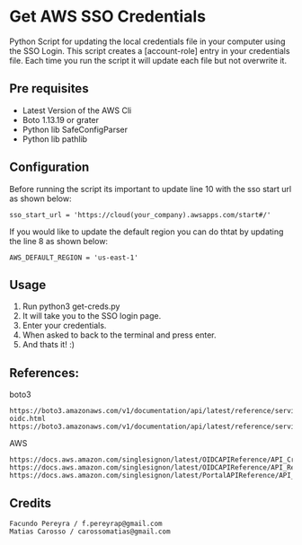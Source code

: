 # Get AWS SSO Credentials 

Python Script for updating the local credentials file in your computer using the SSO Login. This script creates a [account-role] entry in your credentials file. 
Each time you run the script it will update each file but not overwrite it. 

## Pre requisites

* Latest Version of the AWS Cli
* Boto 1.13.19 or grater
* Python lib SafeConfigParser
* Python lib pathlib

## Configuration

Before running the script its important to update line 10 with the sso start url as shown below:

    sso_start_url = 'https://cloud(your_company).awsapps.com/start#/'

If you would like to update the default region you can do thtat by updating the line 8 as shown below:

    AWS_DEFAULT_REGION = 'us-east-1'

## Usage

1. Run python3  get-creds.py
2. It will take you to the SSO login page. 
3. Enter your credentials.
4. When asked to back to the terminal and press enter. 
5. And thats it! :) 

## References: 

boto3 

    https://boto3.amazonaws.com/v1/documentation/api/latest/reference/services/sso-oidc.html
    https://boto3.amazonaws.com/v1/documentation/api/latest/reference/services/sso.html
AWS

    https://docs.aws.amazon.com/singlesignon/latest/OIDCAPIReference/API_CreateToken.html
    https://docs.aws.amazon.com/singlesignon/latest/OIDCAPIReference/API_RegisterClient.html
    https://docs.aws.amazon.com/singlesignon/latest/PortalAPIReference/API_GetRoleCredentials.html

## Credits

    Facundo Pereyra / f.pereyrap@gmail.com
    Matias Carosso / carossomatias@gmail.com